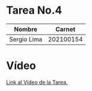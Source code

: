 # Tarea No.4 

| Nombre | Carnet |
| ------ | ------ |
| Sergio Lima | 202100154 | 


# Vídeo

[Link al Vídeo de la Tarea.](https://drive.google.com/file/d/1VDKICjueL7FIAK31WYW8EecwMmKDLhzR/view?usp=sharing)
